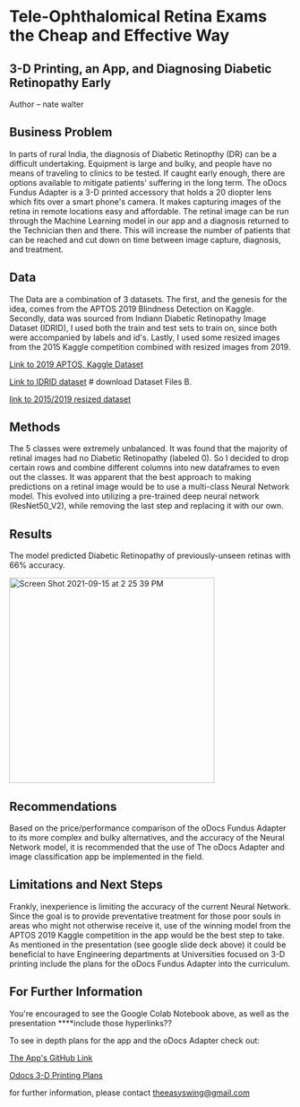 # Tele-Ophthalomical Retina Exams the Cheap and Effective Way 
## 3-D Printing, an App, and Diagnosing Diabetic Retinopathy Early

Author – nate walter

## Business Problem
In parts of rural India, the diagnosis of Diabetic Retinopthy (DR) can be a difficult undertaking. Equipment is large and bulky, and people have no means of traveling to clinics to be tested. If caught early enough, there are options available to mitigate patients' suffering in the long term. The oDocs Fundus Adapter is a 3-D printed accessory that holds a 20 diopter lens which fits over a smart phone's camera. It makes capturing images of the retina in remote locations easy and affordable. The retinal image can be run through the Machine Learning model in our app and a diagnosis returned to the Technician then and there. This will increase the number of patients that can be reached and cut down on time between image capture, diagnosis, and treatment. 


## Data
The Data are a combination of 3 datasets. The first, and the genesis for the idea, comes from the APTOS 2019 Blindness Detection on Kaggle. Secondly, data was sourced from Indiann Diabetic Retinopathy Image Dataset (IDRID), I used both the train and test sets to train on, since both were accompanied by labels and id's. Lastly, I used some resized images from the 2015 Kaggle competition combined with resized images from 2019.

[Link to 2019 APTOS, Kaggle Dataset](https://www.kaggle.com/c/aptos2019-blindness-detection/data)

[Link to IDRID dataset](https://ieee-dataport.org/open-access/indian-diabetic-retinopathy-image-dataset-idrid) # download Dataset Files B.

[link to 2015/2019 resized dataset](https://www.kaggle.com/benjaminwarner/resized-2015-2019-blindness-detection-images)

## Methods
The 5 classes were extremely unbalanced. It was found that the majority of retinal images had no Diabetic Retinopathy (labeled 0). So I decided to drop certain  rows and combine different columns into new dataframes to even out the classes. It was apparent that the best approach to making predictions on a retinal image would be to use a multi-class Neural Network model. This evolved into utilizing a pre-trained deep neural network (ResNet50_V2), while removing the last step and replacing it with our own.   

## Results

The model predicted Diabetic Retinopathy of previously-unseen retinas with 66% accuracy.

<img width="366" alt="Screen Shot 2021-09-15 at 2 25 39 PM" src="https://user-images.githubusercontent.com/66656063/133496733-5aaff67a-04fd-4451-a3a1-fa4738475940.png">


## Recommendations
Based on the price/performance comparison of the oDocs Fundus Adapter to its more complex and bulky alternatives, and the accuracy of the Neural Network model, it is recommended that the use of The oDocs Adapter and image classification app be implemented in the field. 

## Limitations and Next Steps
Frankly, inexperience is limiting the accuracy of the current Neural Network. Since the goal is to provide preventative treatment for those poor souls in areas who might not otherwise receive it, use of the winning model from the APTOS 2019 Kaggle competition in the app would be the best step to take. As mentioned in the presentation (see google slide deck above) it could be beneficial to have Engineering departments at Universities focused on 3-D printing include the plans for the oDocs Fundus Adapter into the curriculum. 

## For Further Information

You're encouraged to see the Google Colab Notebook above, as well as the presentation  ****include those hyperlinks??

To see in depth plans for the app and the oDocs Adapter check out:


[The App's GitHub Link](https://github.com/IBM/tfjs-web-app#1-clone-the-repo)


[Odocs 3-D Printing Plans](https://odocseyecare.shop/pages/3d-print)


for further information, please contact theeasyswing@gmail.com






